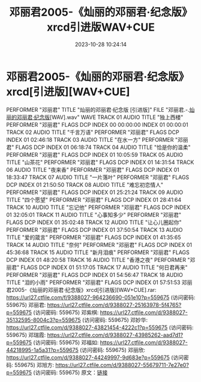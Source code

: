 ﻿---
title: 邓丽君2005-《灿丽的邓丽君·纪念版》xrcd引进版WAV+CUE
date: 2023-10-28 10:24:14
categories: WAV车载音乐、镜像
tags: 华语中文
---
# 邓丽君2005-《灿丽的邓丽君·纪念版》xrcd[引进版][WAV+CUE]

PERFORMER "邓丽君"
TITLE "灿丽的邓丽君·纪念版 [引进版]"
FILE "邓丽君.-.[灿丽的邓丽君·纪念版](2005)[WAV].wav" WAVE
TRACK 01 AUDIO
TITLE "独上西楼"
PERFORMER "邓丽君"
FLAGS DCP
INDEX 00 00:00:00
INDEX 01 00:00:01
TRACK 02 AUDIO
TITLE "千言万语"
PERFORMER "邓丽君"
FLAGS DCP
INDEX 01 02:46:18
TRACK 03 AUDIO
TITLE "在水一方"
PERFORMER "邓丽君"
FLAGS DCP
INDEX 01 06:18:74
TRACK 04 AUDIO
TITLE "恰是你的温柔"
PERFORMER "邓丽君"
FLAGS DCP
INDEX 01 10:05:59
TRACK 05 AUDIO
TITLE "山茶花"
PERFORMER "邓丽君"
FLAGS DCP
INDEX 01 14:31:54
TRACK 06 AUDIO
TITLE "夜来香"
PERFORMER "邓丽君"
FLAGS DCP
INDEX 01 18:33:47
TRACK 07 AUDIO
TITLE "一片落叶"
PERFORMER "邓丽君"
FLAGS DCP
INDEX 01 21:50:50
TRACK 08 AUDIO
TITLE "难忘初恋情人"
PERFORMER "邓丽君"
FLAGS DCP
INDEX 01 25:21:24
TRACK 09 AUDIO
TITLE "四个愿望"
PERFORMER "邓丽君"
FLAGS DCP
INDEX 01 28:41:64
TRACK 10 AUDIO
TITLE "忘记他"
PERFORMER "邓丽君"
FLAGS DCP
INDEX 01 32:05:01
TRACK 11 AUDIO
TITLE "心事知多少"
PERFORMER "邓丽君"
FLAGS DCP
INDEX 01 35:02:48
TRACK 12 AUDIO
TITLE "让心儿圈起你"
PERFORMER "邓丽君"
FLAGS DCP
INDEX 01 37:50:54
TRACK 13 AUDIO
TITLE "爱的箴言"
PERFORMER "邓丽君"
FLAGS DCP
INDEX 01 41:35:65
TRACK 14 AUDIO
TITLE "奈何"
PERFORMER "邓丽君"
FLAGS DCP
INDEX 01 45:36:68
TRACK 15 AUDIO
TITLE "新月泪痕"
PERFORMER "邓丽君"
FLAGS DCP
INDEX 01 48:20:58
TRACK 16 AUDIO
TITLE "香港之夜"
PERFORMER "邓丽君"
FLAGS DCP
INDEX 01 51:17:05
TRACK 17 AUDIO
TITLE "何日君再来"
PERFORMER "邓丽君"
FLAGS DCP
INDEX 01 54:56:47
TRACK 18 AUDIO
TITLE "泪的小雨"
PERFORMER "邓丽君"
FLAGS DCP
INDEX 01 57:51:53
邓丽君2005-《灿丽的邓丽君·纪念版》xrcd[引进版][WAV+CUE].rar: https://url27.ctfile.com/f/9388027-964236690-051e10?p=559675
(访问密码: 559675)
邓丽君: https://url27.ctfile.com/d/9388027-25163978-5f4765?p=559675
(访问密码: 559675)
邓紫棋: https://url27.ctfile.com/d/9388027-35132595-8004c3?p=559675
(访问密码: 559675)
邓妙华: https://url27.ctfile.com/d/9388027-43821454-4222c1?p=559675
(访问密码: 559675)
邓瑞霞: https://url27.ctfile.com/d/9388027-43985262-aad7d1?p=559675
(访问密码: 559675)
邓福如: https://url27.ctfile.com/d/9388027-44218995-1a5a31?p=559675
(访问密码: 559675)
邓丽欣: https://url27.ctfile.com/d/9388027-44249997-9d683e?p=559675
(访问密码: 559675)
邓旭方: https://url27.ctfile.com/d/9388027-55679711-7e27e0?p=559675
(访问密码: 559675)
原文：[链接](https://blog.sina.com.cn/s/blog_1647c7e76010313nl.html)